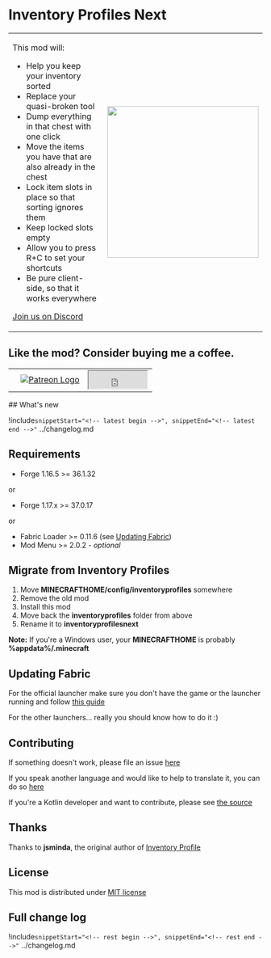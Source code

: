 <h1 class="center">Inventory Profiles Next</h1>

<table>
<tbody>
<tr>
<td>

This mod will:

- Help you keep your inventory sorted
- Replace your quasi-broken tool
- Dump everything in that chest with one click
- Move the items you have that are also already in the chest
- Lock item slots in place so that sorting ignores them
- Keep locked slots empty
- Allow you to press R+C to set your shortcuts
- Be pure client-side, so that it works everywhere

[Join us on Discord](https://discord.gg/23YCxmveUM)

</td>
<td>

<img src="https://raw.githubusercontent.com/blackd/Inventory-Profiles/all-in-one/description/output.webp" width="300px">

</td>
</tr>
</table>

## Like the mod? Consider buying me a coffee. 
<table>
<tbody>
<tr>
<td></td>
<td style="vertical-align: middle;"><a href="https://www.patreon.com/mirinimi"> <img src="https://nc.anti-ad.org/cgi-bin/test.png" alt="Patreon Logo"/> </a> </td>
<td style="vertical-align: middle;">
<iframe class="center" src="https://github.com/sponsors/blackd/button" height="35" width="116"></iframe>
</td>
</tr>
</tbody>
</table>
## What's new

!include`snippetStart="<!-- latest begin -->", snippetEnd="<!-- latest end -->"` ../changelog.md

## Requirements

- Forge 1.16.5 >= 36.1.32

or

- Forge 1.17.x >= 37.0.17

or

- Fabric Loader >= 0.11.6 (see [Updating Fabric](#updating-fabric))
- Mod Menu >= 2.0.2 - _optional_

## Migrate from Inventory Profiles

1. Move <span class="red"><strong>MINECRAFTHOME/config/inventoryprofiles</strong></span> somewhere
2. Remove the old mod
3. Install this mod
4. Move back the <span class="red"><strong>inventoryprofiles</strong></span> folder from above
5. Rename it to <span class="green"><strong>inventoryprofilesnext</strong></span>

**Note:** If you're a Windows user, your **MINECRAFTHOME** is probably **%appdata%/.minecraft**

## Updating Fabric

For the official launcher make sure you don't have the game or the launcher running and follow [this guide](https://fabricmc.net/wiki/player:tutorials:install_mcl:windows)

For the other launchers... really you should know how to do it :)

## Contributing

If something doesn't work, please file an issue [here](https://github.com/blackd/Inventory-Profiles/issues)

If you speak another language and would like to help to translate it, you can do so [here](https://github.com/blackd/Inventory-Profiles/tree/all-in-one/common/src/main/resources/assets/inventoryprofilesnext/lang)

If you're a Kotlin developer and want to contribute, please see [the source](https://github.com/blackd/Inventory-Profiles)

## Thanks

Thanks to **jsminda**, the original author of [Inventory Profile](https://github.com/jsnimda/Inventory-Profiles)

## License

This mod is distributed under [MIT license](https://github.com/blackd/Inventory-Profiles/blob/all-in-one/LICENSE)

## Full change log

<div class="spoiler">

!include`snippetStart="<!-- rest begin -->", snippetEnd="<!-- rest end -->"` ../changelog.md

</div>

<p></p>
